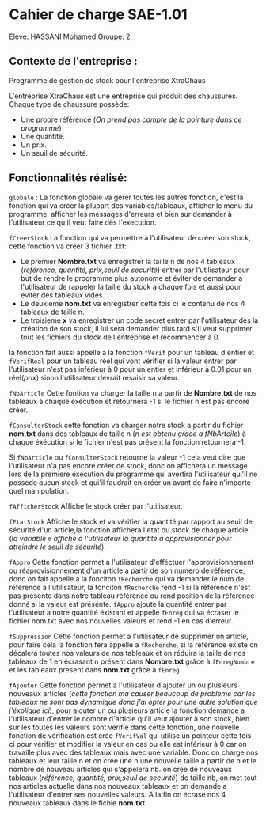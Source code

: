 # Cahier de charge SAE-1.01
Eleve: HASSANI Mohamed
Groupe: 2

## Contexte de l'entreprise :
Programme de gestion de stock pour l'entreprise XtraChaus

L'entreprise XtraChaus est une entreprise qui produit des chaussures.
Chaque type de chaussure possède:
- Une propre référence (*On prend pas compte de la pointure dans ce programme*)
- Une quantité.
- Un prix.
- Un seuil de sécurité.

## Fonctionnalités réalisé:
``` globale ``` : La fonction globale va gerer toutes les autres fonction, c'est la fonction qui va créer la plupart des variables/tableaux, afficher le menu du programme, afficher les messages d'erreurs et bien sur demander à l'utilisateur ce qu'il veut faire dès l'execution.

```fCreerStock``` La fonction qui va permettre à l'utilisateur de créer son stock, cette fonction va créer 3 fichier .txt:
- Le premier __Nombre.txt__  va enregistrer la taille n de nos 4 tableaux (*référence, quantité, prix,seuil de securité*) entrer par l'utilisateur pour but de rendre le programme plus autonome et éviter de demander a l'utilisateur de rappeler la taille du stock a chaque fois et aussi pour eviter des tableaux vides.
- Le deuxieme __nom.txt__ va enregistrer cette fois ci le contenu de nos 4 tableaux de taille n.
- Le troisieme __x__ va enregistrer un code secret entrer par l'utilisateur dès la création de son stock, il lui sera demander plus tard s'il veut supprimer tout les fichiers du stock de l'entreprise et recommencer à 0.

la fonction fait aussi appelle a la fonction ```fVerif``` pour un tableau d'entier et ```fVerifReal``` pour un tableau réel qui vont vérifier si la valeur entrer par l'utilisateur n'est pas inférieur à 0 pour un entier et inférieur à 0.01 pour un réel(*prix*) sinon l'utilisateur devrait resaisir sa valeur.

```fNbArticle``` Cette fontion va charger la taille n a partir de __Nombre.txt__ de nos tableaux à chaque éxécution et retournera -1 si le fichier n'est pas encore créer.

```fConsulterStock``` cette fonction va charger notre stock a partir du fichier __nom.txt__ dans des tableaux de taille n (*n est obtenu grace a fNbArtcile*) à chaque éxécution si le fichier n'est pas présent la fonction retournera -1.

Si ```fNbArticle``` ou ```fConsulterStock``` retourne la valeur -1 cela veut dire que l'utilisateur n'a pas encore créer de stock, donc on affichera un message lors de la premiere éxécution du programme qui avertira l'utilisateur qui'il ne possede aucun stock et qui'il faudrait en créer un avant de faire n'importe quel manipulation.

```fAfficherStock``` Affiche le stock créer par l'utilisateur.

```fEtatStock``` Affiche le stock et va vérifier la quantité par rapport au seuil de sécurité d'un article,la fonction affichera l'etat du stock de chaque article.(*la variable ```m``` affiche a l'utilisateur la quantité a approvisionner pour atteindre le seuil de sécurité*).

```fAppro``` Cette fonction permet a l'utilisateur d'éfféctuer l'approvisionnement ou réaprovisionnement d'un article a partir de son numero de référence, donc on fait appelle a la fonciton ```fRecherche``` qui va demander le num de référence à l'utilisateur, la fonciton ```fRecherche``` rend -1 si la référence n'est pas présente dans notre tableau référence ou rend position de la référence donné si la valeur est présénte. ```fAppro``` ajoute la quantité entrer par l'utilisateur a notre quantité éxistant et appelle ```fEnreg``` qui va écraser le fichier nom.txt avec nos nouvelles valeurs et rend -1 en cas d'erreur.

```fSuppression``` Cette fonction permet a l'utilisateur de supprimer un article, pour faire cela la fonction fera appelle a ```fRecherche```, si la référence existe on décalera toutes nos valeurs de nos tableaux et on réduira la taille de nos tableaux de 1 en écrasant n présent dans __Nombre.txt__ grâce à ```fEnregNombre``` et les tableaux present dans __nom.txt__ grâce à ```fEnreg```.

```fAjouter``` Cette fonction permet a l'utilisateur d'ajouter un ou plusieurs nouveaux articles (*cette fonction ma causer beaucoup de probleme car les tableaux ne sont pas dynamique donc j'ai opter pour une autre solution que j'éxplique ici*),  pour ajouter un ou plusieurs article la fonction demande a l'utilisateur d'entrer le nombre d'article qu'il veut ajouter à son stock, bien sur les toutes les valeurs sont vérifié dans cette fonction, une nouvelle fonction de vérification est crée ```fVerifVal``` qui utilise un pointeur cette fois ci pour vérifier et modifier la valeur en cas ou elle est inférieur à 0 car on travaille plus avec des tableaux mais avec une variable.  Donc on charge nos tableaux et leur taille n et on crée une n une nouvelle taille a partir de n et le nombre de nouveau articles qui s'appelera nb. on crée de nouveaux tableaux (*référence, quantité, prix,seuil de securité*) de taille nb, on met tout nos articles actuelle dans nos nouveaux tableaux et on demande a l'utilisateur d'entrer ses nouvelles valeurs. A la fin on écrase nos 4 nouveaux tableaux dans le fichie __nom.txt__
